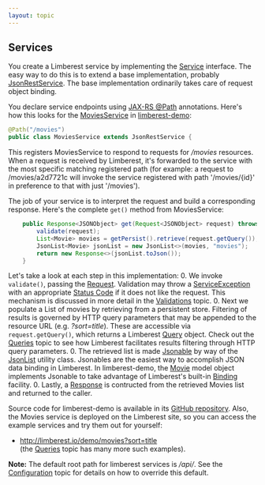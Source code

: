 ```yaml
---
layout: topic
---
```

## Services
You create a Limberest service by implementing the [Service](../javadoc/io/limberest/service/Service) interface.
The easy way to do this is to extend a base implementation, probably 
[JsonRestService](../javadoc/io/limberest/json/JsonRestService).
The base implementation ordinarily takes care of request object binding.

You declare service endpoints using [JAX-RS @Path](http://docs.oracle.com/javaee/7/api/javax/ws/rs/Path.html) annotations.
Here's how this looks for the [MoviesService](https://github.com/limberest/limberest-demo/blob/master/src/io/limberest/demo/service/MoviesService.java)
in [limberest-demo](../demo/):
```java
@Path("/movies")
public class MoviesService extends JsonRestService {
```

This registers MoviesService to respond to requests for */movies* resources.
When a request is received by Limberest, it's forwarded to the service with the most specific
matching registered path (for example: a request to /movies/a2d7721c will invoke the service
registered with path '/movies/{id}' in preference to that with just '/movies').

The job of your service is to interpret the request and build a corresponding response.
Here's the complete `get()` method from MoviesService: 
```java
    public Response<JSONObject> get(Request<JSONObject> request) throws ServiceException {
        validate(request);
        List<Movie> movies = getPersist().retrieve(request.getQuery());
        JsonList<Movie> jsonList = new JsonList<>(movies, "movies");
        return new Response<>(jsonList.toJson());
    }
```

Let's take a look at each step in this implementation:
0. We invoke `validate()`, passing the [Request](../javadoc/io/limberest/service/http/Request).
   Validation may throw a [ServiceException](../javadoc/io/limberest/service/ServiceException) 
   with an appropriate [Status Code](https://en.wikipedia.org/wiki/List_of_HTTP_status_codes)
   if it does not like the request.
   This mechanism is discussed in more detail in the [Validations](validations) topic.
0. Next we populate a List of movies by retrieving from a persistent store.
   Filtering of results is governed by HTTP query parameters that
   may be appended to the resource URL (e.g. *?sort=title*).  These are accessible via `request.getQuery()`, 
   which returns a Limberest [Query](../javadoc/io/limberest/service/Query) object.
   Check out the [Queries](queries) topic to see how Limberest facilitates results filtering 
   through HTTP query parameters. 
0. The retrieved list is made [Jsonable](../javadoc/io/limberest/json/Jsonable) 
   by way of the [JsonList](../javadoc/io/limberest/json/JsonList) utility class.
   Jsonables are the easiest way to accomplish JSON data binding in Limberest.
   In limberest-demo, the [Movie](https://github.com/limberest/limberest-demo/blob/master/src/io/limberest/demo/model/Movie.java)
   model object implements Jsonable to take advantage of Limberest's built-in [Binding](binding) facility.
0. Lastly, a [Response](../javadoc/io/limberest/service/http/Response) is contructed from the
   retrieved Movies list and returned to the caller. 

Source code for limberest-demo is available in its 
[GitHub repository](https://github.com/limberest/limberest-demo).
Also, the Movies service is deployed on the Limberest site, so you can access the example services
and try them out for yourself:
   - <http://limberest.io/demo/movies?sort=title>   
     (the [Queries](queries) topic has many more such examples).

**Note:** The default root path for limberest services is */api/*.
See the [Configuration](config) topic for details on how to override this default.  
